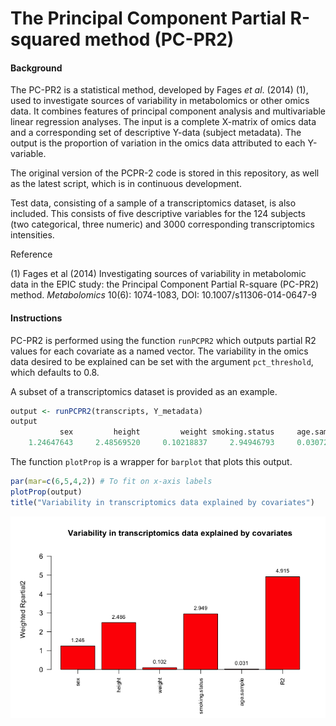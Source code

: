 # The Principal Component Partial R-squared method (PC-PR2)


#### Background

The PC-PR2 is a statistical method, developed by Fages *et al*. (2014) (1), used to investigate sources of variability in metabolomics or other omics data. It combines features of principal component analysis and multivariable linear regression analyses. The input is a complete X-matrix of omics data and a corresponding set of descriptive Y-data (subject metadata). The output is the proportion of variation in the omics data attributed to each Y-variable.

The original version of the PCPR-2 code is stored in this repository, as well as the latest script, which is in continuous development.

Test data, consisting of a sample of a transcriptomics dataset, is also included. This consists of five descriptive variables for the 124 subjects (two categorical, three numeric) and 3000 corresponding transcriptomics intensities.

Reference

(1) Fages et al (2014) Investigating sources of variability in metabolomic data in the EPIC study: the Principal Component Partial R-square (PC-PR2) method. *Metabolomics* 10(6): 1074-1083, DOI: 10.1007/s11306-014-0647-9

#### Instructions

PC-PR2 is performed using the function `runPCPR2` which outputs partial R2 values for each covariate as a named vector. The variability in the omics data desired to be explained can be set with the argument `pct_threshold`, which defaults to 0.8.

A subset of a transcriptomics dataset is provided as an example.

````r
output <- runPCPR2(transcripts, Y_metadata)
output
           sex         height         weight smoking.status     age.sample             R2 
    1.24647643     2.48569520     0.10218837     2.94946793     0.03072886     4.91513509 
````
The function `plotProp` is a wrapper for `barplot` that plots this output.

````r
par(mar=c(6,5,4,2)) # To fit on x-axis labels
plotProp(output)
title("Variability in transcriptomics data explained by covariates")
````
<p align="center">
<img src="example_plot.png">
</p>
